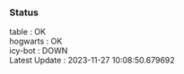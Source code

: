 ### Status


table : OK  
hogwarts : OK  
icy-bot : DOWN  
Latest Update : 2023-11-27 10:08:50.679692
